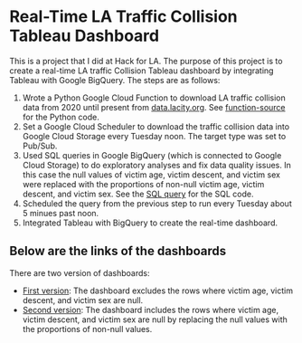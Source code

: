 # Real-Time LA Traffic Collision Tableau Dashboard

This is a project that I did at Hack for LA. The purpose of this project is to create a real-time LA traffic Collision Tableau dashboard by integrating Tableau with Google BigQuery. The steps are as follows:
1. Wrote a Python Google Cloud Function to download LA traffic collision data from 2020 until present from [data.lacity.org](https://data.lacity.org/Public-Safety/Traffic-Collision-Data-from-2010-to-Present/d5tf-ez2w). See [function-source](https://github.com/susanklm/Real-Time_LA_Traffic_Tableau_Dashboard/tree/main/function-source) for the Python code.
2. Set a Google Cloud Scheduler to download the traffic collision data into Google Cloud Storage every Tuesday noon. The target type was set to Pub/Sub.
3. Used SQL queries in Google BigQuery (which is connected to Google Cloud Storage) to do exploratory analyses and fix data quality issues. In this case the null values of victim age, victim descent, and victim sex were replaced with the proportions of non-null victim age, victim descent, and victim sex. See the [SQL query](https://console.cloud.google.com/bigquery?sq=80051879961:67e7eb9370ac4514b02333b3896a87ca) for the SQL code.  
4. Scheduled the query from the previous step to run every Tuesday about 5 minues past noon. 
5. Integrated Tableau with BigQuery to create the real-time dashboard.

## Below are the links of the dashboards
There are two version of dashboards:
- [First version](https://public.tableau.com/app/profile/susan.kolim/viz/la_traffic_2020_realtime/LATraffic?publish=yes): The dashboard excludes the rows where victim age, victim descent, and victim sex are null.
- [Second version](https://public.tableau.com/app/profile/susan.kolim/viz/la_traffic_2020_realtime_v2/LATraffic): The dashboard includes the rows where victim age, victim descent, and victim sex are null by replacing the null values with the proportions of non-null values. 
